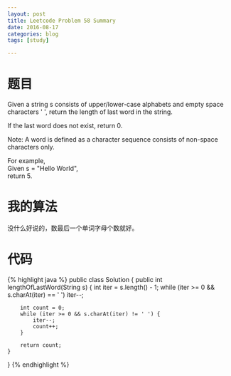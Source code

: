 ```yaml
---
layout: post
title: Leetcode Problem 58 Summary
date: 2016-08-17
categories: blog
tags: [study]

---
```


# 题目

Given a string s consists of upper/lower-case alphabets and empty space characters ' ', return the length of last word in the string.

If the last word does not exist, return 0.

Note: A word is defined as a character sequence consists of non-space characters only.

For example,   
Given s = "Hello World",  
return 5.

# 我的算法

没什么好说的，数最后一个单词字母个数就好。

# 代码

{% highlight java %}
public class Solution {
    public int lengthOfLastWord(String s) {
        int iter = s.length() - 1;
        while (iter >= 0 && s.charAt(iter) == ' ') iter--;
        
        int count = 0;
        while (iter >= 0 && s.charAt(iter) != ' ') {
            iter--;
            count++;
        }
        
        return count;
    }
}
{% endhighlight %}